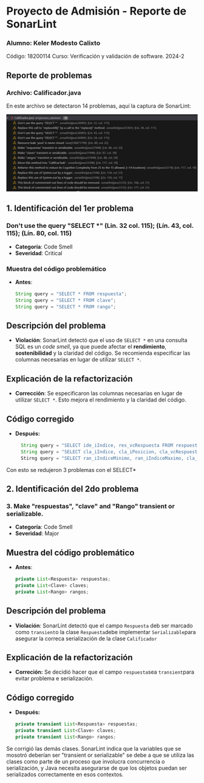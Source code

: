 # Proyecto de Admisión - Reporte de SonarLint
### Alumno: Keler Modesto Calixto
 Código: 18200114
 Curso: Verificación y validación de software. 2024-2
## Reporte de problemas
### Archivo: Calificador.java

En este archivo se detectaron 14 problemas, aquí la captura de SonarLint:

![Problemas en Calificador.java](capturas/calificador-problems.jpg)
## 1. Identificación del 1er problema
### Don't use the query "SELECT *" (Lin. 32 col. 115); (Lín. 43, col. 115); (Lín. 80, col. 115)
- **Categoría**: Code Smell
- **Severidad**: Critical
### Muestra del código problemático
- **Antes**:
   ```java
   String query = "SELECT * FROM respuesta";
   String query = "SELECT * FROM clave";
   String query = "SELECT * FROM rango";
## Descripción del problema
- **Violación**: SonarLint detectó que el uso de `SELECT *` en una consulta SQL es un *code smell*, ya que puede afectar el **rendimiento**, **sostenibilidad** y la claridad del código. Se recomienda especificar las columnas necesarias en lugar de utilizar `SELECT *`.

## Explicación de la refactorización 
- **Corrección**: Se especificaron las columnas necesarias en lugar de utilizar `SELECT *`. Esto mejora el rendimiento y la claridad del código.
## Código corregido 
- **Después:**
  ```java
    String query = "SELECT ide_iIndice, res_vcRespuesta FROM respuesta";
    String query = "SELECT cla_iIndice, cla_iPosicion, cla_vcRespuesta FROM clave";
    Stirng query = "SELECT ran_iIndiceMinimo, ran_iIndiceMaximo, cla_iPosicion FROM rango";
Con esto se redujeron 3 problemas con el SELECT*
## 2. Identificación del 2do problema
### 3. Make "respuestas", "clave" and "Rango" transient or serializable.
- **Categoría**: Code Smell
- **Severidad**: Major
## Muestra del código problemático
- **Antes**:
  ```java
  private List<Respuesta> respuestas;
  private List<Clave> claves;
  private List<Rango> rangos;
## Descripción del problema
- **Violación**: SonarLint detectó que el campo `Respuesta` deb ser marcado como `transient`o la clase `Respuesta`debe implementar `Serializable`para asegurar la correca serialización de la clase `Calificador`
## Explicación de la refactorización
- **Correción:** Se decidió hacer que el campo `respuesta`sea `transient`para evitar problema e serialización.
## Código corregido
- **Después:**
  ```java
  private transient List<Respuesta> respuestas;
  private transient List<Clave> claves;
  private transient List<Rango> rangos;
Se corrigió las demás clases. SonarLint indica que la variables que se mosotró deberían ser "transient or serializable" se debe a que se utiliza las clases como parte de un proceso que involucra concurrencia o serialización, y Java necesita asegurarse de que los objetos puedan ser serializados correctamente en esos contextos.